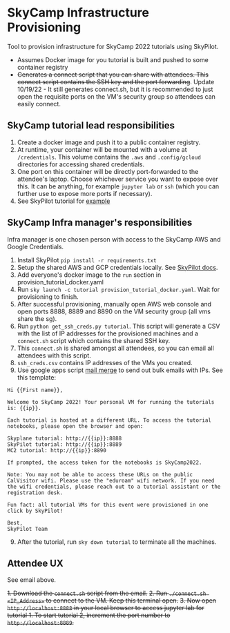 # SkyCamp Infrastructure Provisioning
Tool to provision infrastructure for SkyCamp 2022 tutorials using SkyPilot.

* Assumes Docker image for you tutorial is built and pushed to some container registry
* ~~Generates a connect script that you can share with attendees. This connect script contains the SSH key and the port forwarding~~. Update 10/19/22 - It still generates connect.sh, but it is recommended to just open the requisite ports on the VM's security group so attendees can easily connect. 

## SkyCamp tutorial lead responsibilities
1. Create a docker image and push it to a public container registry.
2. At runtime, your container will be mounted with a volume at `/credentials`. This volume contains the `.aws` and `.config/gcloud` directories for accessing shared credentials. 
3. One port on this container will be directly port-forwarded to the attendee's laptop. Choose whichever service you want to expose over this. It can be anything, for example `jupyter lab` or `ssh` (which you can further use to expose more ports if necessary).
4. See SkyPilot tutorial for [example](https://github.com/skypilot-org/skypilot-tutorial/blob/skycamp22/Dockerfile)

## SkyCamp Infra manager's responsibilities
Infra manager is one chosen person with access to the SkyCamp AWS and Google Credentials.

1. Install SkyPilot `pip install -r requirements.txt`
2. Setup the shared AWS and GCP credentials locally. See [SkyPilot docs](https://skypilot.readthedocs.io/en/latest/getting-started/installation.html).
3. Add everyone's docker image to the `run` section in provision_tutorial_docker.yaml
4. Run `sky launch -c tutorial provision_tutorial_docker.yaml`. Wait for provisioning to finish.
5. After successful provisioning, manually open AWS web console and open ports 8888, 8889 and 8890 on the VM security group (all vms share the sg).
6. Run `python get_ssh_creds.py tutorial`. This script will generate a CSV with the list of IP addresses for the provisioned machines and a `connect.sh` script which contains the shared SSH key.
7. This `connect.sh` is shared amongst all attendees, so you can email all attendees with this script.
8. `ssh_creds.csv` contains IP addresses of the VMs you created. 
9. Use google apps script [mail merge](https://developers.google.com/apps-script/samples/automations/mail-merge) to send out bulk emails with IPs. See this template:
```
Hi {{First name}},

Welcome to SkyCamp 2022! Your personal VM for running the tutorials is: {{ip}}.

Each tutorial is hosted at a different URL. To access the tutorial notebooks, please open the browser and open:

Skyplane tutorial: http://{{ip}}:8888
SkyPilot tutorial: http://{{ip}}:8889
MC2 tutorial: http://{{ip}}:8890

If prompted, the access token for the notebooks is SkyCamp2022.

Note: You may not be able to access these URLs on the public CalVisitor wifi. Please use the "eduroam" wifi network. If you need the wifi credentials, please reach out to a tutorial assistant or the registration desk.

Fun fact: all tutorial VMs for this event were provisioned in one click by SkyPilot!

Best,
SkyPilot Team
```
9. After the tutorial, run `sky down tutorial` to terminate all the machines.

## Attendee UX
See email above.

~~1. Download the `connect.sh` script from the email.~~
~~2. Run `./connect.sh <IP_Address>` to connect to the VM. Keep this terminal open.~~
~~3. Now open `http://localhost:8888` in your local browser to access jupyter lab for tutorial 1. To start tutorial 2, increment the port number to `http://localhost:8889`.~~
